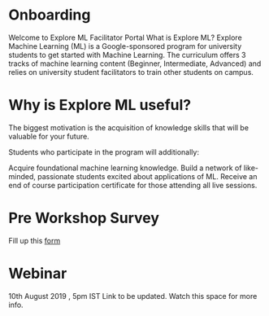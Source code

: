 # Onboarding
Welcome to Explore ML Facilitator Portal 
What is Explore ML?
Explore Machine Learning (ML) is a Google-sponsored program for university students to get started with Machine Learning. The curriculum offers 3 tracks of machine learning content (Beginner, Intermediate, Advanced) and relies on university student facilitators to train other students on campus.



# Why is Explore ML useful?
The biggest motivation is the acquisition of knowledge skills that will be valuable for your future.

Students who participate in the program will additionally:

Acquire foundational machine learning knowledge.
Build a network of like-minded, passionate students excited about applications of ML.
Receive an end of course participation certificate for those attending all live sessions.

# Pre Workshop Survey
Fill up this [form](https://bit.ly/exploreml-s-pre)


# Webinar 
10th August 2019 , 5pm IST
Link to be updated. Watch this space for more info.
